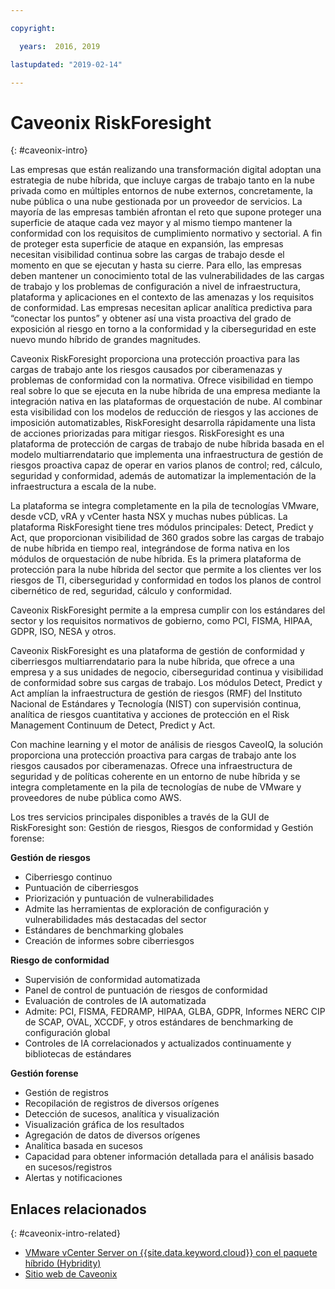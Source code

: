 ```yaml
---

copyright:

  years:  2016, 2019

lastupdated: "2019-02-14"

---
```


# Caveonix RiskForesight
{: #caveonix-intro}

Las empresas que están realizando una transformación digital adoptan una estrategia de nube híbrida, que incluye cargas de trabajo tanto en la nube privada como en múltiples entornos de nube externos, concretamente, la nube pública o una nube gestionada por un proveedor de servicios. La mayoría de las empresas también afrontan el reto que supone proteger una superficie de ataque cada vez mayor y al mismo tiempo mantener la conformidad con los requisitos de cumplimiento normativo y sectorial. A fin de proteger esta superficie de ataque en expansión, las empresas necesitan visibilidad continua sobre las cargas de trabajo desde el momento en que se ejecutan y hasta su cierre. Para ello, las empresas deben mantener un conocimiento total de las vulnerabilidades de las cargas de trabajo y los problemas de configuración a nivel de infraestructura, plataforma y aplicaciones en el contexto de las amenazas y los requisitos de conformidad. Las empresas necesitan aplicar analítica predictiva para “conectar los puntos” y obtener así una vista proactiva del grado de exposición al riesgo en torno a la conformidad y la ciberseguridad en este nuevo mundo híbrido de grandes magnitudes.

Caveonix RiskForesight proporciona una protección proactiva para las cargas de trabajo ante los riesgos causados por ciberamenazas y problemas de conformidad con la normativa. Ofrece visibilidad en tiempo real sobre lo que se ejecuta en la nube híbrida de una empresa mediante la integración nativa en las plataformas de orquestación de nube. Al combinar esta visibilidad con los modelos de reducción de riesgos y las acciones de imposición automatizables, RiskForesight desarrolla rápidamente una lista de acciones priorizadas para mitigar riesgos. RiskForesight es una plataforma de protección de cargas de trabajo de nube híbrida basada en el modelo multiarrendatario que implementa una infraestructura de gestión de riesgos proactiva capaz de operar en varios planos de control; red, cálculo, seguridad y conformidad, además de automatizar la implementación de la infraestructura a escala de la nube.

La plataforma se integra completamente en la pila de tecnologías VMware, desde vCD, vRA y vCenter hasta NSX y muchas nubes públicas. La plataforma RiskForesight tiene tres módulos principales: Detect, Predict y Act, que proporcionan visibilidad de 360 grados sobre las cargas de trabajo de nube híbrida en tiempo real, integrándose de forma nativa en los módulos de orquestación de nube híbrida. Es la primera plataforma de protección para la nube híbrida del sector que permite a los clientes ver los riesgos de TI, ciberseguridad y conformidad en todos los planos de control cibernético de red, seguridad, cálculo y conformidad.

Caveonix RiskForesight permite a la empresa cumplir con los estándares del sector y los requisitos normativos de gobierno, como PCI, FISMA, HIPAA, GDPR, ISO, NESA y otros.

Caveonix RiskForesight es una plataforma de gestión de conformidad y ciberriesgos multiarrendatario para la nube híbrida, que ofrece a una empresa y a sus unidades de negocio, ciberseguridad continua y visibilidad de conformidad sobre sus cargas de trabajo. Los módulos Detect, Predict y Act amplían la infraestructura de gestión de riesgos (RMF) del Instituto Nacional de Estándares y Tecnología (NIST) con supervisión continua, analítica de riesgos cuantitativa y acciones de protección en el Risk Management Continuum de Detect, Predict y Act.

Con machine learning y el motor de análisis de riesgos CaveoIQ, la solución proporciona una protección proactiva para cargas de trabajo ante los riesgos causados por ciberamenazas. Ofrece una infraestructura de seguridad y de políticas coherente en un entorno de nube híbrida y se integra completamente en la pila de tecnologías de nube de VMware y proveedores de nube pública como AWS.

Los tres servicios principales disponibles a través de la GUI de RiskForesight son: Gestión de riesgos, Riesgos de conformidad y Gestión forense:

**Gestión de riesgos**
-	Ciberriesgo continuo
- Puntuación de ciberriesgos
-	Priorización y puntuación de vulnerabilidades
-	Admite las herramientas de exploración de configuración y vulnerabilidades más destacadas del sector
-	Estándares de benchmarking globales
-	Creación de informes sobre ciberriesgos

**Riesgo de conformidad**
- Supervisión de conformidad automatizada
-	Panel de control de puntuación de riesgos de conformidad
-	Evaluación de controles de IA automatizada
-	Admite: PCI, FISMA, FEDRAMP, HIPAA, GLBA, GDPR, Informes NERC CIP de SCAP, OVAL, XCCDF, y otros estándares de benchmarking de configuración global
-	Controles de IA correlacionados y actualizados continuamente y bibliotecas de estándares

**Gestión forense**
-	Gestión de registros
-	Recopilación de registros de diversos orígenes
-	Detección de sucesos, analítica y visualización
-	Visualización gráfica de los resultados
-	Agregación de datos de diversos orígenes
-	Analítica basada en sucesos
-	Capacidad para obtener información detallada para el análisis basado en sucesos/registros
-	Alertas y notificaciones

## Enlaces relacionados
{: #caveonix-intro-related}

*   [VMware vCenter Server on {{site.data.keyword.cloud}} con el paquete híbrido (Hybridity)](/docs/services/vmwaresolutions/archiref/vcs?topic=vmware-solutions-vcs-hybridity-intro)
*   [Sitio web de Caveonix](https://www.caveonix.com/)
